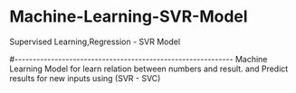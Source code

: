 # Machine-Learning-SVR-Model
Supervised Learning,Regression - SVR Model

#------------------------------------------------------------
Machine Learning Model for learn relation between numbers and result.
and Predict results for new inputs using (SVR - SVC)
